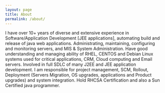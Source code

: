 ```yaml
---
layout: page
title: About
permalink: /about/
---
```


I have over 10+ years of diverse and extensive experience in Software/Application Development [JEE applications], automating build and release of java web applications.  Administrating, maintaining, configuring and monitoring servers, and MIS & System Administration. Have good understanding and managing ability of RHEL, CENTOS and Debian Linux systems used for critical applications, CRM, Cloud computing and Email servers. Involved in full SDLC of many J2EE and JEE application development. I am responsible for project management, SCM, Rollout, Deployment (Servers Migration, OS upgrades, applications and Product upgrades) and system integration. Hold RHCSA Certification and also a Sun Certified java programmer.
